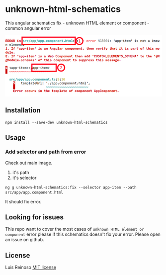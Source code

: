 # unknown-html-schematics

This angular schematics fix - unknown HTML element or component - common angular error

![Error](error.png)

## Installation

```console
npm install --save-dev unknown-html-schematics
```

## Usage

### Add selector and path from error

Check out main image.
1. it's path
2. it's selector

```console
ng g unknown-html-schematics:fix --selector app-item --path src/app/app.component.html
```

It should fix error.

## Looking for issues

This repo want to cover the most cases of `unknown HTML element or component` error please if this schematics doesn't fix your error. Please open an issue on github. 

## License

Luis Reinoso [MIT license](LICENSE)

